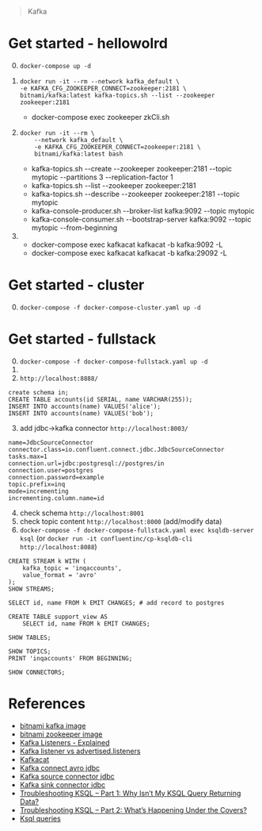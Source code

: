 
> Kafka

# Get started - hellowolrd
0. `docker-compose up -d`
1. 
    ```
    docker run -it --rm --network kafka_default \
    -e KAFKA_CFG_ZOOKEEPER_CONNECT=zookeeper:2181 \
    bitnami/kafka:latest kafka-topics.sh --list --zookeeper zookeeper:2181
    ```
    * docker-compose exec zookeeper zkCli.sh
2. 
    ```
    docker run -it --rm \
        --network kafka_default \
        -e KAFKA_CFG_ZOOKEEPER_CONNECT=zookeeper:2181 \
        bitnami/kafka:latest bash
    ```
    * kafka-topics.sh --create --zookeeper zookeeper:2181 --topic mytopic --partitions 3 --replication-factor 1
    * kafka-topics.sh --list  --zookeeper zookeeper:2181
    * kafka-topics.sh --describe --zookeeper zookeeper:2181 --topic mytopic
    * kafka-console-producer.sh --broker-list kafka:9092 --topic mytopic
    * kafka-console-consumer.sh --bootstrap-server kafka:9092 --topic mytopic --from-beginning
3. 
    * docker-compose exec kafkacat kafkacat -b kafka:9092 -L
    * docker-compose exec kafkacat kafkacat -b kafka:29092 -L

# Get started - cluster
0. `docker-compose -f docker-compose-cluster.yaml up -d`

# Get started - fullstack
0. `docker-compose -f docker-compose-fullstack.yaml up -d`
1. 
2. `http://localhost:8888/`
```
create schema in;
CREATE TABLE accounts(id SERIAL, name VARCHAR(255));
INSERT INTO accounts(name) VALUES('alice');
INSERT INTO accounts(name) VALUES('bob');
```
3. add jdbc->kafka connector `http://localhost:8003/`
```
name=JdbcSourceConnector
connector.class=io.confluent.connect.jdbc.JdbcSourceConnector
tasks.max=1
connection.url=jdbc:postgresql://postgres/in
connection.user=postgres
connection.password=example
topic.prefix=inq
mode=incrementing
incrementing.column.name=id
```
4. check schema `http://localhost:8001`
5. check topic content `http://localhost:8000` (add/modify data)
6. `docker-compose -f docker-compose-fullstack.yaml exec ksqldb-server ksql`
 (or `docker run -it confluentinc/cp-ksqldb-cli http://localhost:8088`)
```
CREATE STREAM k WITH (
    kafka_topic = 'inqaccounts',
    value_format = 'avro'
);
SHOW STREAMS;

SELECT id, name FROM k EMIT CHANGES; # add record to postgres

CREATE TABLE support_view AS
    SELECT id, name FROM k EMIT CHANGES;

SHOW TABLES;

SHOW TOPICS;
PRINT 'inqaccounts' FROM BEGINNING;

SHOW CONNECTORS;
```


# References
* [bitnami kafka image](https://hub.docker.com/r/bitnami/kafka)
* [bitnami zookeeper image](https://hub.docker.com/r/bitnami/zookeeper)
* [Kafka Listeners - Explained](https://rmoff.net/2018/08/02/kafka-listeners-explained/)
* [Kafka listener vs advertised.listeners](https://stackoverflow.com/questions/42998859/kafka-server-configuration-listeners-vs-advertised-listeners#answer-43000344)
* [Kafkacat ](https://hub.docker.com/r/solsson/kafkacat)
* [Kafka connect avro jdbc](https://docs.confluent.io/5.0.0/installation/docker/docs/installation/connect-avro-jdbc.html)
* [Kafka source connector jdbc](https://docs.confluent.io/current/connect/kafka-connect-jdbc/source-connector/index.html#jdbc-source-configs-overview)
* [Kafka sink connector jdbc](https://docs.confluent.io/current/connect/kafka-connect-jdbc/sink-connector/index.html#connect-jdbc-sink)
* [Troubleshooting KSQL – Part 1: Why Isn’t My KSQL Query Returning Data?](https://www.confluent.io/blog/troubleshooting-ksql-part-1/)
* [Troubleshooting KSQL – Part 2: What’s Happening Under the Covers?](https://www.confluent.io/blog/troubleshooting-ksql-part-2/)
* [Ksql queries](https://docs.ksqldb.io/en/latest/concepts/queries/)